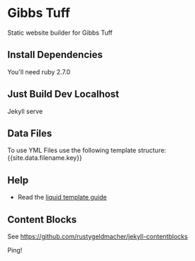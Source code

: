 # Gibbs Tuff

Static website builder for Gibbs Tuff

## Install Dependencies

You'll need ruby 2.7.0

## Just Build Dev Localhost

Jekyll serve

## Data Files

To use YML Files use the following template structure: {{site.data.filename.key}}

## Help
  * Read the [liquid template guide](https://github.com/Shopify/liquid/wiki/Liquid-for-Designers)

## Content Blocks

See https://github.com/rustygeldmacher/jekyll-contentblocks

Ping!